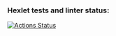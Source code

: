 ### Hexlet tests and linter status:
[![Actions Status](https://github.com/alexartoff/python-project-lvl2/workflows/hexlet-check/badge.svg)](https://github.com/alexartoff/python-project-lvl2/actions)